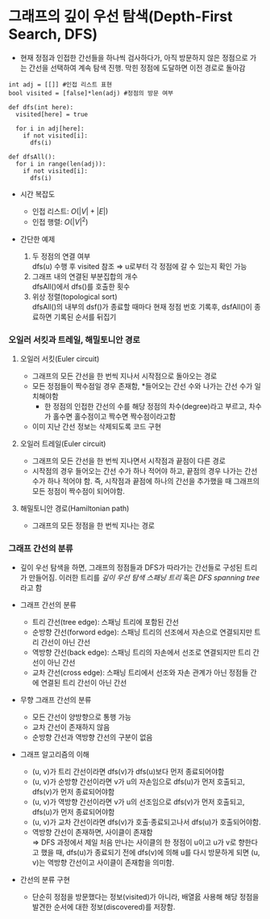 # 그래프의 깊이 우선 탐색(Depth-First Search, DFS)

- 현재 정점과 인접한 간선들을 하나씩 검사하다가, 아직 방문하지 않은 정점으로 가는 간선을 선택하여 계속 탐색 진행. 막힌 정점에 도달하면 이전 경로로 돌아감
```
int adj = [[]] #인접 리스트 표현
bool visited = [false]*len(adj) #정점의 방문 여부

def dfs(int here):
  visited[here] = true
  
  for i in adj[here]:
    if not visited[i]:
      dfs(i)

def dfsAll():
  for i in range(len(adj)):
    if not visited[i]:
      dfs(i)
```

- 시간 복잡도
   - 인접 리스트: $O(|V|+|E|)$
   - 인접 행렬: $O(|V|^{2})$

- 간단한 예제
   1. 두 정점의 연결 여부  
     dfs(u) 수행 후 visited 참조 $\Rightarrow$ u로부터 각 정점에 갈 수 있는지 확인 가능
   2. 그래프 내의 연결된 부분집합의 개수  
     dfsAll()에서 dfs()를 호출한 횟수
   3. 위상 정렬(topological sort)  
     dfsAll()의 내부의 dsf()가 종료할 때마다 현재 정점 번호 기록후, dsfAll()이 종료하면 기록된 순서를 뒤집기

### 오일러 서킷과 트레일, 해밀토니안 경로
1. 오일러 서킷(Euler circuit)
   - 그래프의 모든 간선을 한 번씩 지나서 시작점으로 돌아오는 경로
   - 모든 정점들이 짝수점일 경우 존재함, *들어오는 간선 수와 나가는 간선 수가 일치해야함
     - 한 정점의 인접한 간선의 수를 해당 정점의 차수(degree)라고 부르고, 차수가 홀수면 홀수점이고 짝수면 짝수점이라고함
   - 이미 지난 간선 정보는 삭제되도록 코드 구현

2. 오일러 트레일(Euler circuit)
   - 그래프의 모든 간선을 한 번씩 지나면서 시작점과 끝점이 다른 경로
   - 시작점의 경우 들어오는 간선 수가 하나 적어야 하고, 끝점의 경우 나가는 간선 수가 하나 적어야 함. 즉, 시작점과 끝점에 하나의 간선을 추가했을 때 그래프의 모든 정점이 짝수점이 되어야함.

3. 해밀토니안 경로(Hamiltonian path)
   - 그래프의 모든 정점을 한 번씩 지나는 경로
   
### 그래프 간선의 분류
- 깊이 우선 탐색을 하면, 그래프의 정점들과 DFS가 따라가는 간선들로 구성된 트리가 만들어짐. 이러한 트리를 *깊이 우선 탐색 스패닝 트리* 혹은 
*DFS spanning tree*라고 함
- 그래프 간선의 분류
   - 트리 간선(tree edge): 스패닝 트리에 포함된 간선
   - 순방향 간선(forword edge): 스패닝 트리의 선조에서 자손으로 연결되지만 트리 간선이 아닌 간선
   - 역방향 간선(back edge): 스패닝 트리의 자손에서 선조로 연결되지만 트리 간선이 아닌 간선
   - 교차 간선(cross edge): 스패닝 트리에서 선조와 자손 관계가 아닌 정점들 간에 연결된 트리 간선이 아닌 간선
 
- 무향 그래프 간선의 분류
   - 모든 간선이 양방향으로 통행 가능
   - 교차 간선이 존재하지 않음
   - 순방향 간선과 역방향 간선의 구분이 없음

- 그래프 알고리즘의 이해
   - (u, v)가 트리 간선이라면 dfs(v)가 dfs(u)보다 먼저 종료되어야함
   - (u, v)가 순방향 간선이라면 v가 u의 자손임으로 dfs(u)가 먼저 호출되고, dfs(v)가 먼저 종료되어야함
   - (u, v)가 역방향 간선이라면 v가 u의 선조임으로 dfs(v)가 먼저 호출되고, dfs(u)가 먼저 종료되어야함
   - (u, v)가 교차 간선이라면 dfs(v)가 호출·종료되고나서 dfs(u)가 호출되어야함. 
   - 역방향 간선이 존재하면, 사이클이 존재함  
     $\Rightarrow$ DFS 과정에서 제일 처음 만나는 사이클의 한 정점이 u이고 u가 v로 향한다고 했을 때, dfs(u)가 종료되기 전에 dfs(v)에 의해 u를 다시 방문하게 되면 (u, v)는 역방향 간선이고 사이클이 존재함을 의미함.

- 간선의 분류 구현
   - 단순히 정점을 방문했다는 정보(visited)가 아니라, 배열읈 사용해 해당 정점을 발견한 순서에 대한 정보(discovered)를 저장함.
   
     
